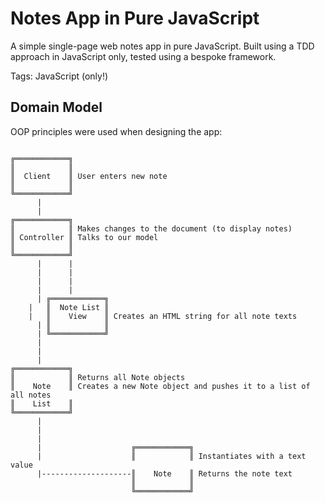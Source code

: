 
Notes App in Pure JavaScript
=================

A simple single-page web notes app in pure JavaScript. Built using a TDD approach in JavaScript only, tested using a bespoke framework.

Tags: JavaScript (only!)


## Domain Model

OOP principles were used when designing the app:

```

╔════════════╗  
║            ║
║  Client    ║ User enters new note     
║            ║
╚════════════╝
      |
      |
╔════════════╗  
║            ║ Makes changes to the document (to display notes)
║ Controller ║ Talks to our model   
║            ║
╚════════════╝    
      |      |
      |      |
      |      |
      |      |
	  |	╔════════════╗
  	|	║  Note List ║
  	|	║    View    ║ Creates an HTML string for all note texts
	  |	║            ║
	  |	╚════════════╝
      |
      |
      |
╔════════════╗   
║            ║ Returns all Note objects   
║    Note    ║ Creates a new Note object and pushes it to a list of all notes
║    List    ║     
╚════════════╝
      |
      |
      |
      |                    ╔════════════╗
      |                    ║            ║ Instantiates with a text value           
      |--------------------║    Note    ║ Returns the note text
                           ║            ║
                           ╚════════════╝


```
